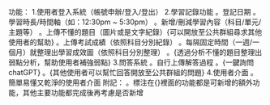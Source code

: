 功能：
1.使用者登入系統（帳號申辦/登入/登出）
2.學習記錄功能
    。登記日期
    。學習時長/時間軸（如：12:30pm ~ 5:30pm）
    。新增/刪減學習內容（科目/單元/主題等）
    。上傳不懂的題目（圖片或是文字紀錄）{可以開放至公共群組尋求其他使用者的幫助}
    。上傳考試成績（依照科目分別紀錄）
    。每隔固定時間（一週/一個月）就整理出學習成效圖（依照科目分別整理）
    。{透過分析不懂的題目整理出弱點分析，幫助使用者補強弱點}
3.問答系統
    。自行上傳解答過程
    。{一鍵詢問chatGPT}
    。{其他使用者可以幫忙回答開放至公共群組的問題}
4.使用者介面
    。簡單易懂又乾淨的使用者介面
附記：
    。標注在{}裡面的功能都是可新增的額外功能，其他主要功能都完成後再考慮是否新增